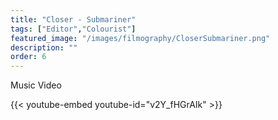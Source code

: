 ```yaml
---
title: "Closer - Submariner"
tags: ["Editor","Colourist"]
featured_image: "/images/filmography/CloserSubmariner.png"
description: ""
order: 6
---
```


Music Video

{{< youtube-embed youtube-id="v2Y_fHGrAIk" >}}
